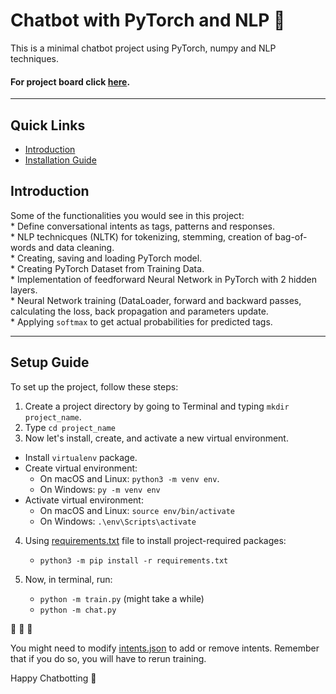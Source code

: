 # Chatbot with PyTorch and NLP :rocket:



This is a minimal chatbot project using PyTorch, numpy and NLP techniques.
#### For project board click [here](https://github.com/users/moaaz-ashour/projects/3).
---

## Quick Links
* [Introduction](#introduction)
* [Installation Guide](#installation-guide)

## Introduction

Some of the functionalities you would see in this project: <br>
    * Define conversational intents as tags, patterns and responses. <br>
    * NLP technicques (NLTK) for tokenizing, stemming, creation of bag-of-words and data cleaning. <br>
    * Creating, saving and loading PyTorch model. <br>
    * Creating PyTorch Dataset from Training Data. <br>
    * Implementation of feedforward Neural Network in PyTorch with 2 hidden layers. <br>
    * Neural Network training (DataLoader, forward and backward passes, calculating the loss, back propagation and parameters update. <br>
    * Applying `softmax` to get actual probabilities for predicted tags. <br>

--- 

## Setup Guide

To set up the project, follow these steps:<br>
   1. Create a project directory by going to Terminal and typing `mkdir project_name`. 
   2. Type `cd project_name`
   3. Now let's install, create, and activate a new virtual environment.
   
   - Install `virtualenv` package.
   - Create virtual environment: 
      - On macOS and Linux: `python3 -m venv env`.
      - On Windows: `py -m venv env`
   - Activate virtual environment:
      - On macOS and Linux: `source env/bin/activate`
      - On Windows: `.\env\Scripts\activate`
   4. Using [requirements.txt](https://github.com/moaaz-ashour/chatbot-pytorch-nlp/blob/master/requirements.txt) file to install project-required packages:
      - `python3 -m pip install -r requirements.txt`
    
   5. Now, in terminal, run: 
        - `python -m train.py` (might take a while)
        - `python -m chat.py`


:tada: :tada: :tada:

You might need to modify [intents.json](https://github.com/moaaz-ashour/chatbot-pytorch-nlp/blob/master/intents.json) to add or remove intents. Remember that if you do so, you will have to rerun training.

Happy Chatbotting :robot:




